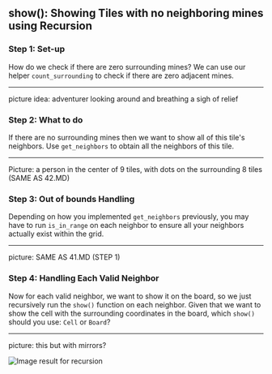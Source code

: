 ## show(): Showing Tiles with no neighboring mines using Recursion

### Step 1: Set-up

How do we check if there are zero surrounding mines? We can use our helper `count_surrounding` to check if there are zero adjacent mines.

---

picture idea: adventurer looking around and breathing a sigh of relief

### Step 2: What to do

If there are no surrounding mines then we want to show all of this tile's neighbors. Use `get_neighbors` to obtain all the neighbors of this tile. 

---

Picture: a person in the center of 9 tiles, with dots on the surrounding 8 tiles (SAME AS 42.MD)

### Step 3: Out of bounds Handling

Depending on how you implemented `get_neighbors` previously, you may have to run `is_in_range` on each neighbor to ensure all your neighbors actually exist within the grid. 

---

picture: SAME AS 41.MD (STEP 1)

### Step 4: Handling Each Valid Neighbor

Now for each valid neighbor, we want to show it on the board, so we just recursively run the `show()` function on each neighbor. Given that we want to show the cell with the surrounding coordinates in the board, which `show()` should you use: `Cell` or `Board`?

---

picture: this but with mirrors?

![Image result for recursion](https://miro.medium.com/max/750/0*h4vjh68I0w_WmJhH.jpeg)

